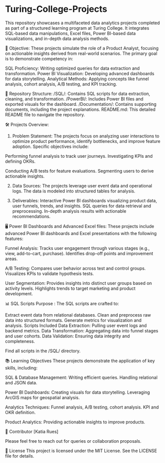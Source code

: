 # Turing-College-Projects
This repository showcases a multifaceted data analytics projects completed as part of a structured learning program at Turing College.
It integrates SQL-based data manipulations, Excel files, Power BI-based data visualizations, and in-depth data analysis methods.


🎯 Objective:
These projects simulate the role of a Product Analyst, focusing on actionable insights derived from real-world scenarios. The primary goal is to demonstrate competency in:

SQL Proficiency: 
Writing optimized queries for data extraction and transformation.
Power BI Visualization: 
Developing advanced dashboards for data storytelling.
Analytical Methods: 
Applying concepts like funnel analysis, cohort analysis, A/B testing, and KPI tracking.

📂 Repository Structure:
/SQL/: 
Contains SQL scripts for data extraction, cleaning, and transformation.
/PowerBI/: 
Includes Power BI files and exported visuals for the dashboard.
/Documentation/: 
Contains supporting documents, including the project explanations.
README.md: 
This detailed README file to navigate the repository.

🛠 Projects Overview:
1. Problem Statement:
The projects focus on analyzing user interactions to optimize product performance, identify bottlenecks, and improve feature adoption. Specific objectives include:

Performing funnel analysis to track user journeys.
Investigating KPIs and defining OKRs.

Conducting A/B tests for feature evaluations.
Segmenting users to derive actionable insights.

2. Data Sources:
The projects leverage user event data and operational logs. The data is modeled into structured tables for analysis.

3. Deliverables:
Interactive Power BI dashboards visualizing product data, user funnels, trends, and insights.
SQL queries for data retrieval and preprocessing.
In-depth analysis results with actionable recommendations.


🖥️ Power BI Dashboards and Advanced Excel files:
These projects include advanced Power BI dashboards and Excel presentations with the following features:

Funnel Analysis:
Tracks user engagement through various stages (e.g., view, add-to-cart, purchase).
Identifies drop-off points and improvement areas.

A/B Testing:
Compares user behavior across test and control groups.
Visualizes KPIs to validate hypothesis tests.

User Segmentation:
Provides insights into distinct user groups based on activity levels.
Highlights trends to target marketing and product development.

📊 SQL Scripts
Purpose :
The SQL scripts are crafted to:

Extract event data from relational databases.
Clean and preprocess raw data into structured formats.
Generate metrics for visualization and analysis.
Scripts Included
Data Extraction: Pulling user event logs and backend metrics.
Data Transformation: Aggregating data into funnel stages and user cohorts.
Data Validation: Ensuring data integrity and completeness.

Find all scripts in the /SQL/ directory.


📚 Learning Objectives
These projects demonstrate the application of key skills, including:

SQL & Database Management:
Writing efficient queries.
Handling relational and JSON data.

Power BI Dashboards:
Creating visuals for data storytelling.
Leveraging ArcGIS maps for geospatial analysis.

Analytics Techniques:
Funnel analysis, A/B testing, cohort analysis.
KPI and OKR definition.

Product Analytics:
Providing actionable insights to improve products.


🤝 Contributor
[Katia Rues]

Please feel free to reach out for queries or collaboration proposals.


📝 License
This project is licensed under the MIT License. See the LICENSE file for details.

